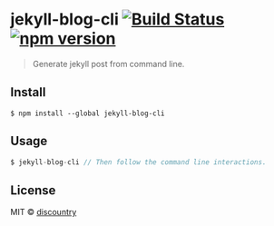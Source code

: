 # jekyll-blog-cli [![Build Status](https://travis-ci.org/discountry/jekyll-blog-cli.svg?branch=master)](https://travis-ci.org/discountry/jekyll-blog-cli) [![npm version](https://badge.fury.io/js/jekyll-blog-cli.svg)](https://badge.fury.io/js/jekyll-blog-cli)

> Generate jekyll post from command line.

## Install

```
$ npm install --global jekyll-blog-cli
```

## Usage

```js
$ jekyll-blog-cli // Then follow the command line interactions.
```

## License

MIT © [discountry](http://discountry.github.io)
